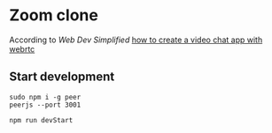 # Zoom clone

According to *Web Dev Simplified* [how to create a video chat app with webrtc](https://www.youtube.com/watch?v=DvlyzDZDEq4)

## Start development
```
sudo npm i -g peer
peerjs --port 3001

npm run devStart
````